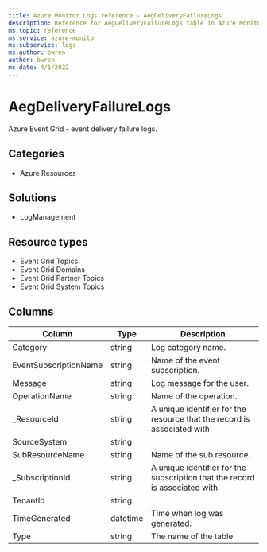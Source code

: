 ```yaml
---
title: Azure Monitor Logs reference - AegDeliveryFailureLogs
description: Reference for AegDeliveryFailureLogs table in Azure Monitor Logs.
ms.topic: reference
ms.service: azure-monitor
ms.subservice: logs
ms.author: bwren
author: bwren
ms.date: 4/1/2022
---
```


# AegDeliveryFailureLogs

 Azure Event Grid - event delivery failure logs.

## Categories

- Azure Resources
## Solutions

- LogManagement
## Resource types

- Event Grid Topics
- Event Grid Domains
- Event Grid Partner Topics
- Event Grid System Topics




## Columns

| Column | Type | Description |
| --- | --- | --- |
| Category | string | Log category name. |
| EventSubscriptionName | string | Name of the event subscription. |
| Message | string | Log message for the user. |
| OperationName | string | Name of the operation. |
| _ResourceId | string | A unique identifier for the resource that the record is associated with |
| SourceSystem | string |  |
| SubResourceName | string | Name of the sub resource. |
| _SubscriptionId | string | A unique identifier for the subscription that the record is associated with |
| TenantId | string |  |
| TimeGenerated | datetime | Time when log was generated. |
| Type | string | The name of the table |
